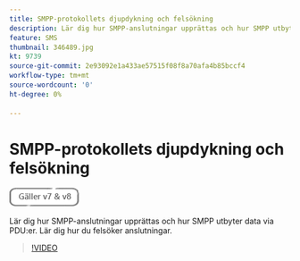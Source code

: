 ```yaml
---
title: SMPP-protokollets djupdykning och felsökning
description: Lär dig hur SMPP-anslutningar upprättas och hur SMPP utbyter data via PDU:er. Lär dig hur du felsöker anslutningar.
feature: SMS
thumbnail: 346489.jpg
kt: 9739
source-git-commit: 2e93092e1a433ae57515f08f8a70afa4b85bccf4
workflow-type: tm+mt
source-wordcount: '0'
ht-degree: 0%

---
```



# SMPP-protokollets djupdykning och felsökning

![Gäller V7 och V8](../assets/V7-V8-stamp.png)

Lär dig hur SMPP-anslutningar upprättas och hur SMPP utbyter data via PDU:er. Lär dig hur du felsöker anslutningar.

>[!VIDEO](https://video.tv.adobe.com/v/346489?quality=12)
